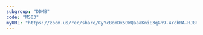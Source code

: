 ```yaml
---
subgroup: "DDMB"
code: "MS03"
myURL: "https://zoom.us/rec/share/CyYcBomDx5OWQaaaKniE3qGn9-4YcbRA-HJ8RtHmI8EEb4z6i6BI80RC3AV068u9.SGu6sWdDt4Z1iHmz"
---
```

